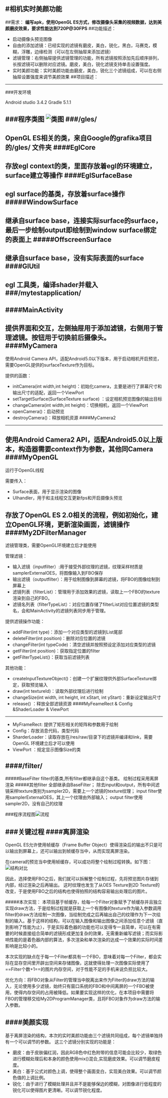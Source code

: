 #相机实时美颜功能
---
##需求：
**编写apk，使用OpenGL ES方式，修改摄像头采集的视频数据，达到美颜磨皮效果，要求性能达到720P@30FPS**
##功能描述：
* 启动摄像头预览图像
* 自由的添加滤镜：已经实现的滤镜有磨皮，美白，锐化，黑白，马赛克，模糊，浮雕，边缘检测（可以在左侧抽屉来添加滤镜）
* 滤镜管理：右侧抽屉提供滤镜管理的功能，所有滤镜按照添加先后顺序排列，长按滤镜可以删除对应滤镜。磨皮，美白，锐化滤镜支持单击设置强度。
* 实时美颜功能：实时美颜功能由磨皮，美白，锐化三个滤镜组成，可以在右侧抽屉设置强度来调节美颜效果
##项目描述：
---
###开发环境

Android studio 3.4.2
Gradle 5.1.1

###程序类图
![类图 ](/home/nyamori/documents/class_picture.png  "类图")
###/gles/
---
OpenGL ES相关的类，来自Google的grafika项目的/gles/ 文件夹
####EglCore
---
存放egl context的类，里面存放着egl的环境建立，surface建立等操作
####EglSurfaceBase
---
egl surface的基类，存放着surface操作
#####WindowSurface
---
继承自surface base，连接实际surface的surface，最后一步绘制output即绘制到window surface绑定的表面上
#####OffscreenSurface
---
继承自surface base，没有实际表面的surface
####GlUtil
---
egl 工具类，编译shader并载入
###/mytestapplication/
---
####MainActivity
---
提供界面和交互，左侧抽屉用于添加滤镜，右侧用于管理滤镜。按钮用于切换前后摄像头。
####MyCamera
---
使用Android Camera API，适配Android5.0以下版本，用于启动相机开启预览，需要OpenGL提供的surfaceTexture作为目标。

提供的函数：

- initCamera(int width,int height)：初始化camera，主要是进行了屏幕尺寸和输出尺寸的适配，返回一个ViewPort
- setTargetSurface(SurfaceTexture surface) ：设定相机预览图像的输出目标
- changeCamera(int width,int height)：切换相机，返回一个ViewPort
- openCamera()：启动预览
- destroyCamera()：释放相机资源
####MyCamera2
---
使用Android Camera2 API，适配Android5.0以上版本，构造器需要context作为参数，其他同Camera
####MyOpenGL
---
运行于OpenGL线程

需要传入：

* Surface表面，用于显示渲染的图像
* UIhandler，用于和主线程交互更新fps和开启摄像头预览

存放了OpenGL ES 2.0相关的流程，例如初始化，建立OpenGL环境，更新渲染画面，滤镜操作
####My2DFilterManager
---
滤镜管理类，需要OpenGL环境建立后才能使用

管理滤镜：

- 输入滤镜（inputfilter）:用于接受外部纹理的滤镜，纹理采样材质是samplerExternalOES，将图像输入到FBO保存
- 输出滤镜（outputfilter）：用于绘制图像到屏幕的滤镜，将FBO的图像绘制到屏幕上
- 滤镜列表（filterList）：管理用于添加效果的滤镜，读取上一个FBO的texture渲染到自己的FBO。
- 滤镜名列表（filterTypeList）：对应位置存储了filterList对应位置滤镜的类型名，会和MainActivity的滤镜列表同步用于管理。

提供滤镜操作功能：

- addFilter(int type)：添加一个对应类型的滤镜到List尾部
- deleteFilter(int position)：删除对应位置的滤镜
- changeFilter(int typeCode)：清空滤镜并按照预设定添加对应类型的滤镜
- getFilter(int position)：获取指定位置的filter
- getFilterTypeList()：获取当前滤镜列表

其他功能：

- createInputTextureObject()：创建一个扩展纹理供外部SurfaceTexture绑定，获取预览输入
- draw(int textureId)：读取外部纹理后进行绘制
- changeSize(int width, int height, int xStart, int yStart)：重新设定输出尺寸
- release() ：释放全部滤镜资源
####MyFeameRect & Config &ShaderLoader & ViewPort
---
- MyFrameRect: 提供了矩形相关的矩阵和参数用于绘制
- Config：存放消息代码，类型代码
- SharderLoader：读取存放在/res/raw/目录下的滤镜并编译和link，需要OpenGL 环境建立后才可以使用
- ViewPort ：规定显示图像Size的类

####/filter/
---
#####BaseFilter
filter的基类,所有filter都继承自这个基类。
绘制过程采用离屏渲染
#####其他filter
全部继承自BaseFilter；
除去input和output，所有中间滤镜采样texture类别为sampler2D，需要上一个滤镜的texture纹理；
input filter使用samplerExternalOES，其上一个纹理由外部输入；
output filter使用sampler2D，没有自己的纹理

###程序流程图![ 流程](/home/nyamori/下载/未命名文件.png  "流程")

###关键过程
####离屏渲染
---
OpenGL ES允许使用帧缓存（Frame Buffer Object）使得渲染后的输出不只是可以输出到屏幕上，还可以输出到帧缓存当中，从而实现离屏渲染。

在camera的预览当中使用帧缓存，可以成功将整个绘制过程转换。如下图：
![结构对比](/home/nyamori/下载/FireShot/帧缓存.png  "帧缓存")

因此，选择使用FBO之后，我们就可以拆解整个绘制过程，先将预览图片存储到内部，经过渲染之后再输出。
这时纹理也发生了从OES Texture到2D Texture的改变，于是使用FBO之后的结构也使得拍照的结构容易输出处理后的图片。

#####本次实现：
本项目基于帧缓存，给每一个Filter对象赋予了帧缓存并且独立实现draw方法，于是绘制过程就是获取上一个有图像的texture作为输入参数调用filter的draw方法绘制一次图像，当绘制完成之后再输出自己的纹理作为下一次绘制的输入。基于这样的结构，可以在输入图像和输出图像之间添加任意个滤镜（直到影响了性能为止），于是实际着色器的功能也可以变得专一且简单，可以在有需要的时候直接组合简单的滤镜形成更加复杂的效果，无需重新编写滤镜；而实际影响性能的是着色器内部的算法，多次渲染和单次渲染的达成一个效果的实际时间差影响是比较小的。

本次实现的缺点在于每一个Filter都具有一个FBO，意味着对每一个Filter，都会实际在显存空间里开辟出空间来存储图像，这就使得处理一次图像实际使用了==Filter个数+1==的图片内存空间，对于性能不足的手机来说负担比较大。

优化方向：将FBO对象从Filter的管理当中脱离出来作为Filter的draw方法的输入，无论使用多少滤镜，始终只有窗口系统的FBO和中间离屏的一个FBO被使用，使得内存空间的占用被降低。如果要实现这样的优化，在本项目中需要将FBO的管理移交给My2DProgramManager类，且将FBO对象作为draw方法的输入参数。

####美颜实现
---
基于离屏渲染的结构，本次的实时美颜功能由三个滤镜共同组成，每个滤镜单独持有一个可以调节的参数。
这三个滤镜分别实现的功能是：

* 磨皮：由于皮肤偏红润，因此RGB色中红色附带的信息可能会比较少，取绿色进行模糊处理后和本身的颜色使用mix()混合,实现磨皮效果。可以调节磨皮程度。
* 美白：基于公式对颜色上调，使得整个画面变白，实现美白效果。可以调节颜色值的上调比例。
* 锐化：由于进行了模糊处理并且并不是能够保边的模糊，对图像进行低程度的锐化可以使得图片更清晰。可以调节锐化程度。

